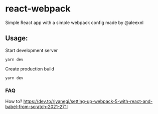 # react-webpack

Simple React app with a simple webpack config made by @aleexnl

## Usage:

Start development server

```shell
yarn dev
```

Create production build

```shell
yarn dev
```

### FAQ

How to? https://dev.to/riyanegi/setting-up-webpack-5-with-react-and-babel-from-scratch-2021-271l

